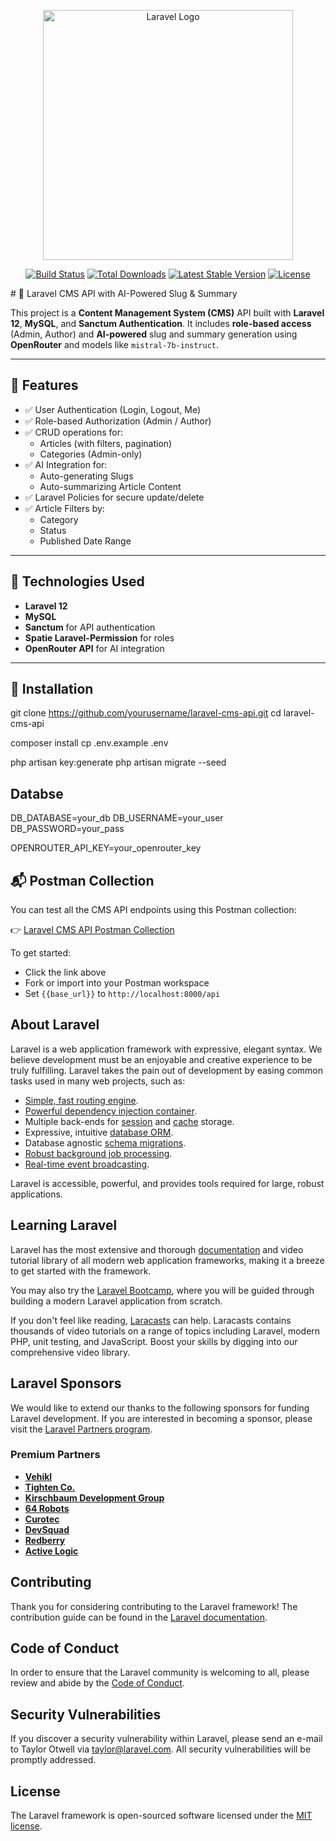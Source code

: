 <p align="center"><a href="https://laravel.com" target="_blank"><img src="https://raw.githubusercontent.com/laravel/art/master/logo-lockup/5%20SVG/2%20CMYK/1%20Full%20Color/laravel-logolockup-cmyk-red.svg" width="400" alt="Laravel Logo"></a></p>

<p align="center">
<a href="https://github.com/laravel/framework/actions"><img src="https://github.com/laravel/framework/workflows/tests/badge.svg" alt="Build Status"></a>
<a href="https://packagist.org/packages/laravel/framework"><img src="https://img.shields.io/packagist/dt/laravel/framework" alt="Total Downloads"></a>
<a href="https://packagist.org/packages/laravel/framework"><img src="https://img.shields.io/packagist/v/laravel/framework" alt="Latest Stable Version"></a>
<a href="https://packagist.org/packages/laravel/framework"><img src="https://img.shields.io/packagist/l/laravel/framework" alt="License"></a>
</p>
# 📰 Laravel CMS API with AI-Powered Slug & Summary

This project is a **Content Management System (CMS)** API built with **Laravel 12**, **MySQL**, and **Sanctum Authentication**. It includes **role-based access** (Admin, Author) and **AI-powered** slug and summary generation using **OpenRouter** and models like `mistral-7b-instruct`.

---

## 🚀 Features

- ✅ User Authentication (Login, Logout, Me)
- ✅ Role-based Authorization (Admin / Author)
- ✅ CRUD operations for:
  - Articles (with filters, pagination)
  - Categories (Admin-only)
- ✅ AI Integration for:
  - Auto-generating Slugs
  - Auto-summarizing Article Content
- ✅ Laravel Policies for secure update/delete
- ✅ Article Filters by:
  - Category
  - Status
  - Published Date Range

---

## 🔧 Technologies Used

- **Laravel 12**
- **MySQL**
- **Sanctum** for API authentication
- **Spatie Laravel-Permission** for roles
- **OpenRouter API** for AI integration

---

## 📁 Installation


git clone https://github.com/yourusername/laravel-cms-api.git
cd laravel-cms-api

composer install
cp .env.example .env

php artisan key:generate
php artisan migrate --seed


## Databse
DB_DATABASE=your_db
DB_USERNAME=your_user
DB_PASSWORD=your_pass

OPENROUTER_API_KEY=your_openrouter_key


## 📬 Postman Collection

You can test all the CMS API endpoints using this Postman collection:

👉 [Laravel CMS API Postman Collection](https://web.postman.co/workspace/My-Workspace~4b7f783b-3f58-46a7-8b3c-00ab00df9140/collection/43050549-30e8de57-7d1b-4c41-a16f-1735dc4583e2?action=share&source=copy-link&creator=43050549)

To get started:
- Click the link above
- Fork or import into your Postman workspace
- Set `{{base_url}}` to `http://localhost:8000/api`


## About Laravel

Laravel is a web application framework with expressive, elegant syntax. We believe development must be an enjoyable and creative experience to be truly fulfilling. Laravel takes the pain out of development by easing common tasks used in many web projects, such as:

- [Simple, fast routing engine](https://laravel.com/docs/routing).
- [Powerful dependency injection container](https://laravel.com/docs/container).
- Multiple back-ends for [session](https://laravel.com/docs/session) and [cache](https://laravel.com/docs/cache) storage.
- Expressive, intuitive [database ORM](https://laravel.com/docs/eloquent).
- Database agnostic [schema migrations](https://laravel.com/docs/migrations).
- [Robust background job processing](https://laravel.com/docs/queues).
- [Real-time event broadcasting](https://laravel.com/docs/broadcasting).

Laravel is accessible, powerful, and provides tools required for large, robust applications.

## Learning Laravel

Laravel has the most extensive and thorough [documentation](https://laravel.com/docs) and video tutorial library of all modern web application frameworks, making it a breeze to get started with the framework.

You may also try the [Laravel Bootcamp](https://bootcamp.laravel.com), where you will be guided through building a modern Laravel application from scratch.

If you don't feel like reading, [Laracasts](https://laracasts.com) can help. Laracasts contains thousands of video tutorials on a range of topics including Laravel, modern PHP, unit testing, and JavaScript. Boost your skills by digging into our comprehensive video library.

## Laravel Sponsors

We would like to extend our thanks to the following sponsors for funding Laravel development. If you are interested in becoming a sponsor, please visit the [Laravel Partners program](https://partners.laravel.com).

### Premium Partners

- **[Vehikl](https://vehikl.com)**
- **[Tighten Co.](https://tighten.co)**
- **[Kirschbaum Development Group](https://kirschbaumdevelopment.com)**
- **[64 Robots](https://64robots.com)**
- **[Curotec](https://www.curotec.com/services/technologies/laravel)**
- **[DevSquad](https://devsquad.com/hire-laravel-developers)**
- **[Redberry](https://redberry.international/laravel-development)**
- **[Active Logic](https://activelogic.com)**

## Contributing

Thank you for considering contributing to the Laravel framework! The contribution guide can be found in the [Laravel documentation](https://laravel.com/docs/contributions).

## Code of Conduct

In order to ensure that the Laravel community is welcoming to all, please review and abide by the [Code of Conduct](https://laravel.com/docs/contributions#code-of-conduct).

## Security Vulnerabilities

If you discover a security vulnerability within Laravel, please send an e-mail to Taylor Otwell via [taylor@laravel.com](mailto:taylor@laravel.com). All security vulnerabilities will be promptly addressed.

## License

The Laravel framework is open-sourced software licensed under the [MIT license](https://opensource.org/licenses/MIT).

